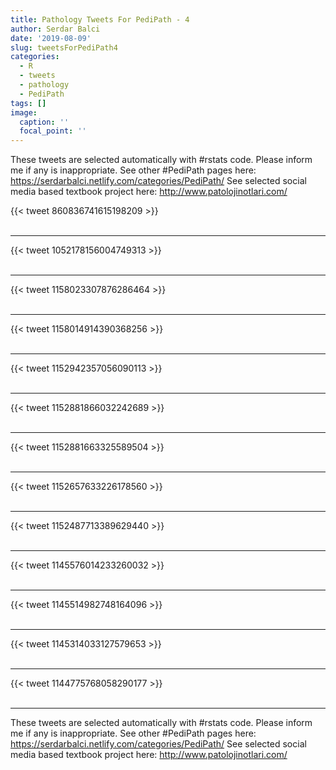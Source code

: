 ```yaml
---
title: Pathology Tweets For PediPath - 4
author: Serdar Balci
date: '2019-08-09'
slug: tweetsForPediPath4
categories:
  - R
  - tweets
  - pathology
  - PediPath
tags: []
image:
  caption: ''
  focal_point: ''
---
```



These tweets are selected automatically with #rstats code. Please inform me if any is inappropriate.
See other #PediPath pages here: https://serdarbalci.netlify.com/categories/PediPath/ 
See selected social media based textbook project here: http://www.patolojinotlari.com/

{{< tweet 860836741615198209 >}}
<br>
<br>
<hr>
{{< tweet 1052178156004749313 >}}
<br>
<br>
<hr>
{{< tweet 1158023307876286464 >}}
<br>
<br>
<hr>
{{< tweet 1158014914390368256 >}}
<br>
<br>
<hr>
{{< tweet 1152942357056090113 >}}
<br>
<br>
<hr>
{{< tweet 1152881866032242689 >}}
<br>
<br>
<hr>
{{< tweet 1152881663325589504 >}}
<br>
<br>
<hr>
{{< tweet 1152657633226178560 >}}
<br>
<br>
<hr>
{{< tweet 1152487713389629440 >}}
<br>
<br>
<hr>
{{< tweet 1145576014233260032 >}}
<br>
<br>
<hr>
{{< tweet 1145514982748164096 >}}
<br>
<br>
<hr>
{{< tweet 1145314033127579653 >}}
<br>
<br>
<hr>
{{< tweet 1144775768058290177 >}}
<br>
<br>
<hr>


These tweets are selected automatically with #rstats code. Please inform me if any is inappropriate.
See other #PediPath pages here: https://serdarbalci.netlify.com/categories/PediPath/ 
See selected social media based textbook project here: http://www.patolojinotlari.com/
